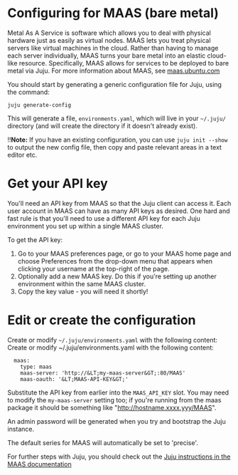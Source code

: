 # Configuring for MAAS (bare metal)

Metal As A Service is software which allows you to deal with physical hardware
just as easily as virtual nodes. MAAS lets you treat physical servers like
virtual machines in the cloud. Rather than having to manage each server
individually, MAAS turns your bare metal into an elastic cloud-like resource.
Specifically, MAAS allows for services to be deployed to bare metal via Juju.
For more information about MAAS, see [ maas.ubuntu.com ](http://maas.ubuntu.com)

You should start by generating a generic configuration file for Juju, using the
command:

    juju generate-config

This will generate a file, `environments.yaml`, which will live in your
`~/.juju/` directory (and will create the directory if it doesn't already
exist).

!!__Note:__ If you have an existing configuration, you can use `juju init --show`
to output the new config file, then copy and paste relevant areas in a text
editor etc.

# Get your API key

You'll need an API key from MAAS so that the Juju client can access it. Each
user account in MAAS can have as many API keys as desired. One hard and fast
rule is that you'll need to use a different API key for each Juju environment
you set up within a single MAAS cluster.

To get the API key:

  1. Go to your MAAS preferences page, or go to your MAAS home page and choose Preferences from the drop-down menu that appears when clicking your username at the top-right of the page.
  2. Optionally add a new MAAS key. Do this if you're setting up another environment within the same MAAS cluster.
  3. Copy the key value - you will need it shortly!

#  Edit or create the configuration

Create or modify `~/.juju/environments.yaml` with the following content: Create
or modify ~/.juju/environments.yaml with the following content:

      maas:
        type: maas
        maas-server: 'http://&LT;my-maas-server&GT;:80/MAAS'
        maas-oauth: '&LT;MAAS-API-KEY&GT;'

Substitute the API key from earlier into the `MAAS_API_KEY` slot. You may need
to modify the `my-maas-server` setting too; if you're running from the maas
package it should be something like "http://hostname.xxxx.yyy/MAAS".

An admin password will be generated when you try and bootstrap the Juju
instance.

The default series for MAAS will automatically be set to 'precise'.

For further steps with Juju, you should check out the [Juju instructions in the
MAAS documentation](http://maas.ubuntu.com/docs/juju-quick-start.html)

